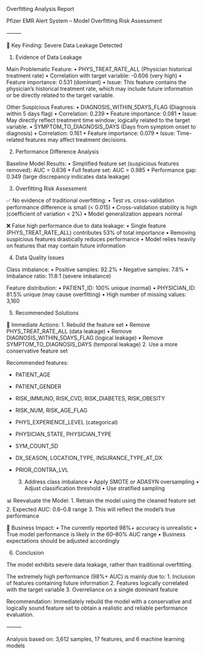 
Overfitting Analysis Report

Pfizer EMR Alert System – Model Overfitting Risk Assessment

⸻

🚨 Key Finding: Severe Data Leakage Detected

1. Evidence of Data Leakage

Main Problematic Feature:
	•	PHYS_TREAT_RATE_ALL (Physician historical treatment rate)
	•	Correlation with target variable: -0.606 (very high)
	•	Feature importance: 0.531 (dominant)
	•	Issue: This feature contains the physician’s historical treatment rate, which may include future information or be directly related to the target variable.

Other Suspicious Features:
	•	DIAGNOSIS_WITHIN_5DAYS_FLAG (Diagnosis within 5 days flag)
	•	Correlation: 0.239
	•	Feature importance: 0.081
	•	Issue: May directly reflect treatment time window; logically related to the target variable.
	•	SYMPTOM_TO_DIAGNOSIS_DAYS (Days from symptom onset to diagnosis)
	•	Correlation: 0.161
	•	Feature importance: 0.079
	•	Issue: Time-related features may affect treatment decisions.

2. Performance Difference Analysis

Baseline Model Results:
	•	Simplified feature set (suspicious features removed): AUC = 0.636
	•	Full feature set: AUC = 0.985
	•	Performance gap: 0.349 (large discrepancy indicates data leakage)

3. Overfitting Risk Assessment

✅ No evidence of traditional overfitting:
	•	Test vs. cross-validation performance difference is small (< 0.015)
	•	Cross-validation stability is high (coefficient of variation < 2%)
	•	Model generalization appears normal

❌ False high performance due to data leakage:
	•	Single feature (PHYS_TREAT_RATE_ALL) contributes 53% of total importance
	•	Removing suspicious features drastically reduces performance
	•	Model relies heavily on features that may contain future information

4. Data Quality Issues

Class imbalance:
	•	Positive samples: 92.2%
	•	Negative samples: 7.8%
	•	Imbalance ratio: 11.8:1 (severe imbalance)

Feature distribution:
	•	PATIENT_ID: 100% unique (normal)
	•	PHYSICIAN_ID: 81.5% unique (may cause overfitting)
	•	High number of missing values: 3,160

5. Recommended Solutions

🔧 Immediate Actions:
	1.	Rebuild the feature set
	•	Remove PHYS_TREAT_RATE_ALL (data leakage)
	•	Remove DIAGNOSIS_WITHIN_5DAYS_FLAG (logical leakage)
	•	Remove SYMPTOM_TO_DIAGNOSIS_DAYS (temporal leakage)
	2.	Use a more conservative feature set

Recommended features:
- PATIENT_AGE
- PATIENT_GENDER
- RISK_IMMUNO, RISK_CVD, RISK_DIABETES, RISK_OBESITY
- RISK_NUM, RISK_AGE_FLAG
- PHYS_EXPERIENCE_LEVEL (categorical)
- PHYSICIAN_STATE, PHYSICIAN_TYPE
- SYM_COUNT_5D
- DX_SEASON, LOCATION_TYPE, INSURANCE_TYPE_AT_DX
- PRIOR_CONTRA_LVL


	3.	Address class imbalance
	•	Apply SMOTE or ADASYN oversampling
	•	Adjust classification threshold
	•	Use stratified sampling

📊 Reevaluate the Model:
	1.	Retrain the model using the cleaned feature set
	2.	Expected AUC: 0.6–0.8 range
	3.	This will reflect the model’s true performance

🎯 Business Impact:
	•	The currently reported 98%+ accuracy is unrealistic
	•	True model performance is likely in the 60–80% AUC range
	•	Business expectations should be adjusted accordingly

6. Conclusion

The model exhibits severe data leakage, rather than traditional overfitting.

The extremely high performance (98%+ AUC) is mainly due to:
	1.	Inclusion of features containing future information
	2.	Features logically correlated with the target variable
	3.	Overreliance on a single dominant feature

Recommendation: Immediately rebuild the model with a conservative and logically sound feature set to obtain a realistic and reliable performance evaluation.

⸻

Analysis based on: 3,612 samples, 17 features, and 6 machine learning models


